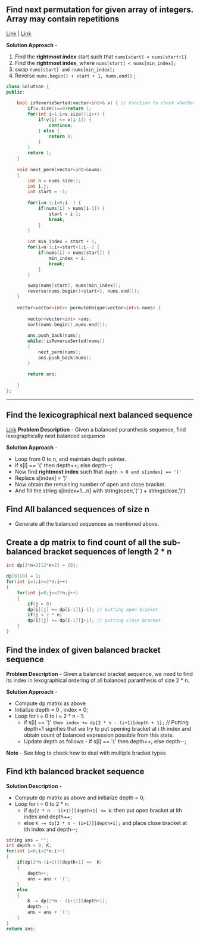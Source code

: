 ## Find next permutation for given array of integers. Array may contain repetitions
[Link](https://leetcode.com/problems/permutations-ii/) | [Link](https://leetcode.com/problems/next-permutation/)

**Solution Approach** - 
1. Find the **rightmost index** start such that `nums[start] < nums[start+1]`
2. Find the **rightmost index**, where `nums[start] < nums[min_index];`
3. swap `nums[start] and nums[min_index];`
4. Reverse `nums.begin() + start + 1, nums.end()` ;

```c++
class Solution {
public:
    
    bool isReverseSorted(vector<int>& v) { // Function to check whether there is any next permutation or not. Returns 1 if it is the greatest permutation
        if(v.size()==0)return 1;
        for(int i=1;i<v.size();i++) {
            if(v[i] <= v[i-1]) {
                continue;
            } else {
                return 0;
            }
        }
        return 1;
    }
    
    void next_perm(vector<int>&nums)
    {
        int n = nums.size();
        int i,j;
        int start = -1;
        
        for(i=n-1;i>0;i--) {
            if(nums[i] > nums[i-1]) {
                start = i-1;
                break; 
            }
        }
        
        int min_index = start + 1;
        for(i=n-1;i>=start+1;i--) {
            if(nums[i] > nums[start]) {
                min_index = i;
                break;
            }
        }

        swap(nums[start], nums[min_index]);
        reverse(nums.begin()+start+1, nums.end());
    }
    
    vector<vector<int>> permuteUnique(vector<int>& nums) {
        
        vector<vector<int> >ans;
        sort(nums.begin(),nums.end());
        
        ans.push_back(nums);
        while(!isReverseSorted(nums))
        {
            next_perm(nums);
            ans.push_back(nums);
        }
        
        return ans;
        
    }
};
```

---

## Find the lexicographical next balanced sequence
[Link](https://cp-algorithms.com/combinatorics/bracket_sequences.html)
**Problem Description** - Given a balanced paranthesis sequence, find lexographically next balanced sequence

**Solution Approach** - 
* Loop from 0 to n, and maintain depth pointer.
* if s[i] == '(' then depth++; else depth--;
* Now find **rightmost index** such that `depth > 0 and s[index] == '('`
* Replace s[index] = ')'
* Now obtain the remaining number of open and close bracket.
* And fill the string s[index+1...n] with string(open,'(' ) + string(close,')') 


## Find All balanced sequences of size n
* Generate all the balanced sequences as mentioned above.

## Create a dp matrix to find count of all the sub-balanced bracket sequences of length 2 * n
```c++
int dp[2*n+2][2*n+2] = {0};

dp[0][0] = 1;
for(int i=1;i<=2*n;i++)
{
    for(int j=0;j<=2*n;j++)
    {
        if(j > 0)
        dp[i][j] += dp[i-1][j-1]; // putting open bracket
        if(j < 2 * n)
        dp[i][j] += dp[i-1][j+1]; // putting close bracket
    }
}
```

## Find the index of given balanced bracket sequence

**Problem Description** - Given a balanced bracket sequence, we need to find its index in lexographical ordering of all balanced paranthesis of size 2 * n.

**Solution Approach** - 
* Compute dp matrix as above
* Intialize depth = 0 , index = 0;
* Loop for i = 0 to i = 2 * n - 1:
  * if s[i] == ')'  `then index += dp[2 * n - (i+1)[depth + 1];` // Putting depth+1 signifies that we try to put opening bracket at i th index and obtain count of balanced expression possible from this state.  
  * Update depth as follows - if s[i] == '(' then depth++; else depth--;

**Note** - See blog to check how to deal with multiple bracket types

## Find kth balanced bracket sequence

**Solution Description** - 
* Compute dp matrix as above and initialize depth  = 0;
* Loop for i = 0 to 2 * n:
  * if `dp[2 * n - (i+1)][depth+1] <= k`: then put open bracket at ith index and depth++;
  * else `K -= dp[2 * n - (i+1)][depth+1];` and place close bracket at ith index and depth--;

```c++
string ans = "";
int depth = 0, K;
for(int i=0;i<2*n;i++)
{
    if(dp[2*n-(i+1)][depth+1] <=  K)
    {
        depth++;
        ans = ans + '(';
    }
    else
    {
        K -= dp[2*n - (i+1)][depth+1];
        depth--;
        ans = ans + '(';
    }
}
return ans;
```
